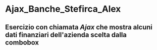 # Ajax_Banche_Stefirca_Alex
## Esercizio con chiamata *Ajax* che mostra alcuni dati finanziari dell'azienda scelta dalla combobox

